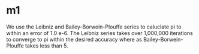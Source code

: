 # m1
We use the Leibniz and Bailey-Borwein-Plouffe series to caluclate pi to within an error of 1.0 e-6. The Leibniz series takes over 1,000,000 iterations to converge to pi within the desired accuracy where as Bailey-Borwein-Plouffe takes less than 5.
